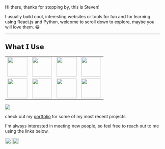 
<!-- You can edit this image in paint and host the image on https://sm.ms/ -->

Hi there, thanks for stopping by, this is Steven!

I usually build cool, interesting websites or tools for fun and for learning using React.js and Python, welcome to scroll down to explore, maybe you will love them. 😁
 
---

<p align="center">
  
## 𝗪𝗵𝗮𝘁 𝗜 𝗨𝘀𝗲

<table>
  <tbody>
    <tr valign="top">
      <td width="25%" align="center">
        <img height="64px" src="https://cdn.svgporn.com/logos/nextjs.svg">
      </td>
      <td width="25%" align="center">
        <img height="64px" src="https://cdn.svgporn.com/logos/c-sharp.svg">
      </td>
      <td width="25%" align="center">
        <img height="64px" src="https://cdn.svgporn.com/logos/javascript.svg">
      </td>
      <td width="25%" align="center">
        <img height="64px" src="https://cdn.svgporn.com/logos/python.svg">
      </td>
    </tr>
    <tr valign="top">
      <td width="25%" align="center">
        <img height="64px" src="https://cdn.svgporn.com/logos/react.svg">
      </td>
      <td width="25%" align="center">
        <img height="64px" src="https://cdn.svgporn.com/logos/graphql.svg">
      </td>
       <td width="25%" align="center">
        <img height="64px" src="https://cdn.svgporn.com/logos/gatsby.svg">
      </td>
      <td width="25%" align="center">
        <img height="64px" src="https://cdn.svgporn.com/logos/visual-studio-code.svg">
      </td>
    </tr>
  </tbody>
</table>

<img src="https://visitor-badge.glitch.me/badge?page_id=ayushkumar-25.ayushkumar-25"/>
</p>





<!-- <img src="https://i.imgur.com/zUqwpbO.png"> -->

check out my [portfolio](https://www.stevenkeezer.com/) for some of my most recent projects


I'm always interested in meeting new people, so feel free to reach out to me using the links below.

<p align="">
  <a href="mailto:stevengkeezer@gmail.com"><img src="https://image.flaticon.com/icons/svg/725/725643.svg" height="20" width="20" /></a>
  <a href="https://linkedin.com/in/govind-kp"><img src="https://cdn.jsdelivr.net/npm/simple-icons@3.0.1/icons/linkedin.svg" height="20"     width="20" /></a>
</p>






